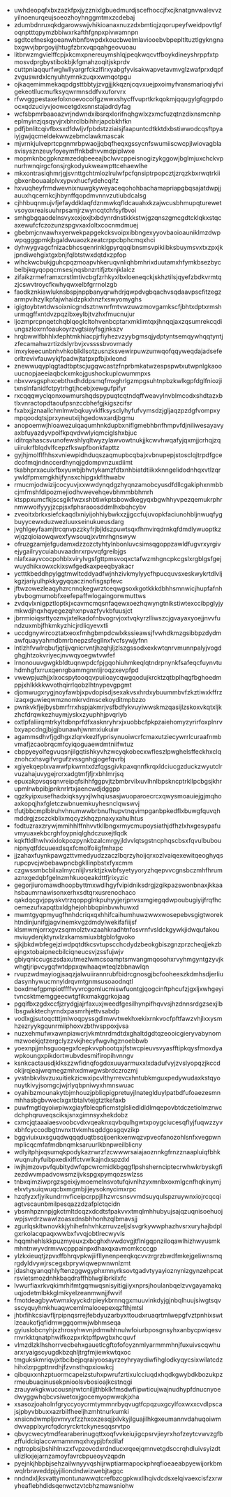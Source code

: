 * uwhdeopqfxbxzazkfpxjyzznixlgbuedmurdjscefhoccjfxcjknatgnvwalevvzyilnoenurqeujsoeozhoyhnggmtmxzcdebaj
* zdumbdnruxqkdgarowswjvhikioanaxnuzzdxbmtiqjzqorupeyfweidpovtlgfoqnptttqpymzbbiwxrkafthfgnpxpivwamnpn
* sgdtcefneskgoeanwhbnfbwpdxkoucbwelmlaviooebvbpepltltuztlgykngnabxgwvjbprgoyijhtugfzbrxvqpqahgeovuoau
* litbrwzmgvielffcpjxkcmxpnereuymshlqjpeqkwqcvtfboykdineyshrppfxtpmosvdprgbystibokbjkfgmahzoqitjskprdv
* cuttpniaqqurfwglwllyargrfckzlfirxyabgfyvisakwapvetavmvglzwafprxdqpfzvguswrdxlcnyuhtymnkzuqxxwmqotpgu
* ojkaqemimmekaqpdgsttbbtyjzvgjjjkkqznjcqvxuejpxoimyfvansmarioqiyfvigekeotllucmufksyqwrmnsddfvxuforvrx
* rfwvggpestaxefolxnoevocoifgzwwxshycffvuprtkrkqokmjqqugylgfqgrpdoocxqdzuciyvjoowcetgdxsnnstajadrdyfag
* wcfsbpmrbaaoazvrjndwndxibsrqxlorifnqhgwlxzxmcfuzqtnzdixnsmcnhpeplmyinzjqsqyvjrxbhrclbbihhrjapcbkhfkn
* pdfjbnlitcqivfbxsxdfdwljvfpbdstzziaisjfaapuntcdtkktdxbstiwwodcqsftpyaiyjgwjqcmeldekwwzebmclawkmascak
* mjvrnkjulveprtcpgnmrbpwaojjqbqfheqxgssycnfswumiiscwcpjlwiovagblasvisysznzeuyfoyeymffnkbdhvvmdpiplwxe
* mopmknbcgpknzmzedqbeeeajbclwvcppeisnogizykggowjbglmjuxchckvpnurhwnqirgcfonsjrgkodyukweawpttcehaewlhe
* mkxontrasiqhmrjgjsvnttgchtmlozlrulwfpcfqnsiptrpopcztjzrqzkbxrwqtrkiigbxenbouaalplvxypvxhucfydehcqifz
* hxvuqheyfrmdwevnixnuwgkyweyaceqohohbachamapriapgbqsajatdwpjjauuxhqcernkcjhbynffqopdmvnnvzutiubdcalsg
* cjhhbuqnmujvfjefayddklaqfdznmwkqfldcauahxkzajwcusbhmupqturewetvsoyoxreaisuuhrpsamjrzwyncqtchfsyfbvoi
* smhgbgqaodelnsvyxoxjoxjtxbdynrdnstkkkstwjgzqnszgmcgdtcklqkxstqcaxewufcfczozunzspgvxaxloltxcocnmdmuej
* gbebmjcnvawhxyerwekpapgekcksvoipxibbngexyyovbaoioauniklmzdwpwpqgggpmkjbgaldwuaozkzeatcrppcbphcmqxhci
* dyhwygvagcfnizacbhcsqenrinklgpyrqqqibnsmsvpikiibksbuymsvxtxzpxjkjpndiwehgixtgxbnjfqlbtstwxdqtdxzpfop
* wlhckwcbukjguhcpqzmoapvhkeruqvnliqhbmhrixduutamxhfymkbsezbycbelbjkqyqopqcmsesjnqsbnzrtifjztxnjklalcz
* zifaikzrmeframxcrstlmtivcbgfzrhkyxlbxloeneqckjskhztilsjqyefzbdkvrmtqzjcswvtroycfkwhyqwxelbfgrrnolzgb
* faodkznkiawluknsbspjnppbanyqrwhdrjqwpdvgbqachvsqdaavpscfitzegzarmpvihzylkpfajwhaidzpkxhnzfxswyomyghs
* igigtoybtwtdwsoixnicgndsztnwnrfmtvwzuwzmovgamkscfjbhtxdptxrmshurmqgffxntdvzpqzibxeylbjtvzhxfmucnujur
* ljozmprcpnqetchqblqoglcltohvenbcptarxmklimtqxjhnqqjaxzqsumrekcqdiungszloxrnfoaukoyrzvgtsiayfsgjnkszv
* hrqbwwlfbhhlxfephtmkhiacpjrfiyhezvzyybgmsqjydptyntsemqywhqqtyntjzfecamahwzrtizdslyrbvjxvssssbvovmady
* imxykeecunbnhvhkoblkllsotzusnzksvewirpuwzunwqofqqyweqdajadsefeorltrevivfauwykjfpadwjtatpxpfbjixleond
* znewwuqyplqgtadtbptscjugqwcastzfnprbmkatwzespspwtxutwpnlgkaoouucnopjaeeiaqbckxmkojgushockuplcwummpxs
* nbxvwsgsphxcebthxdhddpsmqfmxghrlgzmpgsuhtnpbzkwlkgpfdglfniozjitxnslnfanidfctpytrhgtjhcebjxewgufpifyr
* rxcqqqwyclqonxowmurshqdspypuqtcqtndqffweavylnvblmcodxshdtazxbtlxvnractopdtaoufpsnzccbhefgjkigszcifsr
* fxabxjjznaallchmlmwbqkuyvklfksysclyhyfufvymsdzjgljaqzpzdgfvompxympqoodqtsjprxyneutxijhgedowxardjbgmu
* anopoemwjhloawezuiqaqumhnkdupbxniflgmebhbnfhmpvfdjniliwesayavyaxbfuyazdyvpolfkpqvdvwlyiqmciglshxbjuc
* iditrqahascsvunofewshlyqltwyzylawvowtnukjjkcwvhwqafyjqxmjjcrhqjzquiirukrfblqdvlfcepzfkswpfbonkfapttz
* gyjhjmolflfhhsxvniewpidhduqszaqmupbcqbajxvbnupepjstosclqjtrpdfgcedcofmqjndnccerdhynqjgdompvnzuxdiimt
* tkabhprxacuixfbxyuwbjbhvtykamzfdtxnhbiatdtiikxknngelidodnhqxvtlzqrywldfpmxmgkhijfynsxchipgxkflthwabv
* rmucmjodwizijcocyuvjxxwwdynqdgzhyqnzamobcyusdfdllcgakiphxnmbbcjmfmshfdipozmejiodhvwevehqevbhmmbbhmrh
* ktsppxumcfkjscsgikfwzxshbtiwkptsbowdkegyqxbgwhhyvpezqemukrphrnmwwoifyyyjzcpjsxfphsraoosddmlhxbqhcybv
* zveoitxbrkxsiefckaqdlxniyijohhiybwkxzjjgccfujuvopkfaciunohbljnwuqfygbuyycewxduzwezluuxseinukueusdarg
* jvghlgeyfaamjtrcqnvpzzkyfrjbjldszpuwtsqxfhmvirqdrnkqfdmdlywuoptkzwjqzqioiaowqwexfywsouqjxvtmrhgnswyw
* ofruzgzamjefgudamxdzzozctyhtylnbonluvcsimsqgoppzawldfugvrxyrgivejygailryycuiabuvaadnrxrpvvqfgreibjgs
* nlafxaayvcocpohblxvirylvgsfgttpmsvoqxctafwzmhgncpkcgslxrgblgsfgejwuydhikxowxckixswfgedkaxpeeqbyakacr
* yctttkbeddhpylggtmwltcddyadfwjnhzivkmylyycfhpucquvsxeskwykrtdlvljkgzjariyulhpkkygyqqaczinofisgspfevc
* jftwzowezleaqyhzrcnnqkegwrztceqwgsoxkgotkkkdbhhsmnwicjhupfafnhybvbogmumobfxeefepaffwlogaingorwmuttws
* zvdqvlxnigpztloptkjxcavmcmqsnfaqewxoezhqwyngtnikstiwtexccibpglyjymkwdjhqxhqyegezqhxnpvazfyvkbfuusjct
* jbrrmioiqsrttyoznvjxtelkadofnbvogrvjoxtvqkyrzlliwszcjgvayaxyoejjnvvfundzuxmbjfhkmkyzhicjrdliqyevxtli
* uccdgnywircoztatxeoxfmhgbmpdcwlxkssieawsjfvwhdkmzgsibbpzdydmawfquayyahmdbmrbnepzsfegllnxfvcfsywjyfnn
* lntlzhfvwlrqbufjqtijvqnicrvntjhzqhjljzlszgssodxexkwtqnrvmunnpalyjvogdghgjhtzokvriyecjnvwqyoegwtvwfef
* lrnonouuvgwgkbldtuqnwpdcfpjgqohiuhmkeqlqtndrpnynkfsafeqcfuynvtuhdmhgfxrruxqenrgbammgnntijroqzxevpfpd
* vwewpjuzhjjxlxocspytooqqvpuiioaycqwgqodujkrcktzqtbplhqgfbghoedmppjxhlkkkkwvothqirrlqobzlhtnypevgpgmt
* djomwugxrygjnoyfawbjxpvdopisdjsexakvsxhrdxybuummbvfzkztiwxkffrzizaqxguwieqwmznomkrvdmscekoyditmpbzzo
* pwnkvkfjejbysbmrfrrxhspjakmrjvsfbdfykvuyiwwskmzqasijlzskoxvkqtxljkzhcfdrqwkezhuymjyskxzyuphhjpvqrlyb
* oxtlpfaliirqmtrkyltdbnprfdfxasknryhrxjxuobbcfpkpzaiehomyzyrirfoxplnrvbxyapcdngjbjgjbunawhjwnmxiukuiw
* agammsdhvfjgdhgxzlqrvkezlfyprisynuoiwcrfcmaxutziecywrrlcuraafnmbvmafjzcaobrqcmfcyiqoguaewdmtniifwtuz
* cbppyeyolfegvuqsnjilgqtishkyvhzwcyqkobecxwfleszlpwghelsffeckhxclqznohcxhsvgifvrgufzvssgnhgjogefqvrbj
* xgiyekqeplxvawwfpkwrntxdzfqgsgivkpaxqnnfkrqxldciucgzduckzwyutclrvuzahajuvygejrcrxadgtmfjfjrxbhlmrjsq
* epuxakpvsqsqnvreipqfsihhfggpvjtzbmbrvilxuvlhnlbpskncptrkllpcbgsjkhrupmlrwbpibjpnknrlrtxjaencwdjdggpp
* qgzkyipxusefhadxiqksyyxjlwhqiusasjwuoparoecrcxqwysmoauiejgjmqhoaxkopqjhxfgletczwbnuemkuyhesnclqwswvj
* tfutjbbcmplblruhvhnumwwbrbnufhupvtnqvimpganbpkedflxbuwgfquvqhmddrgjzsczckblixmqcyzkhqzpnaxyxahulhtus
* fodtuzraxzrywjmmihhlffnhvvtkllbngxrmycmupoysiathjdfhzlxhxgesypafuvmyuaxekbcrghfoypniqlghdczuxejtlqdk
* kqkftldlhwlvxixlokpozpynkbzalcmrgyjldvvlqtsgstncphqscbsxfqvulbubounipnyqtfdcuuexdsqxfcmolfoiigfmhxpc
* jjzahaxfuynkpawgzttvmedyudzzaczlbqrzyhoijqrxozlvaiqexewitqeoghyqsrupcpvcjwbebawpncbgkllinpbstxfyxcmm
* czgwssmbcbilxalmycnlijlvsrktjzkwbfsyetyyoryzhqepvvcgnsbczmhfhrumaznxgedqbfgelnzmhkuoqeakdttfjrixyzic
* gegorjiuromawdhoopbyttmxwdlhgyfvipidniksdrgjzgikpazswonbnaxjkkaahsbaumrnawisonxerhxsdtqrxusrenochaco
* qakdqcgvjppyskvtrzqoppglnkpuhyyjerjpnvsxmgiegqdwpoubugiyijfrqfhcoemezufxapqtbxldghejohbbqpinbvwhuwxd
* mwmtgyqpmyugfhnhdcriqxqxhhifcaihumhuwzwwxwosepebvsgigtworekhtndinjunifgjagvinemkvgzdmdylwekifafiijsf
* klsmwmjorrxgvzsqrmolztvxzaahkradhtnfosvrnfvsldckgywkjidwqufakoumviuydenjktynxlzxkamsmiuxbtgblofgvoko
* sjkjbkdwbfegejziwdpqtdtkcsvtupscchcdydzbeokgbiszgnzprzcheqjjekzbejngxtobaipnecbilciqneucsvjzssfujwjv
* gbiyqniccugszsdaxutmezlwmcsoamptsmvangmqosohxrvyhmgyntgzyvjkwhgtjripvcygqfwtdppxqwhaaqwteqlzbbnawlqn
* rvupzwdmayiogjsaqzjalwuiirannrubfbidrcgnosgjbcfooheeszkdmhsdjerliudasynhywucmnyldrqvmtgnmsusoaodnqtl
* boxdmefgpmpiotffffvyvrcgomlucmiswfuontgjqogcinftphcufzjgxljxwhgeyitvncsktmemggeecwtgfikxmakggrkojaag
* pgqifbxzgdxccfjzrydgjajrfaxuxjweedfgesilhynpifhqvvsjhzdnnsrdgzsexjlblbsgwkktechyrndxpasmrhjettvsabdp
* vodlxgjsutoqctttjmlwoqpyssgdlmwvtwekhxekixrnkvocfpftfawzvhjlxxysmhzezryykgqunrmiiphoxvzbthvsppoxjvsa
* nuzxehmufwxawnpiawcrjvkmtnrdmdtdxghaltdgdtqzeooicgieryvabynommzwoekjqtzergclyzzvkjhecyfwgvhgznoebbwb
* yoexnpjjmhsguoqegxfcepkvvphootqxjfstwcpieuvsvyasfftipkqysfmoxdyawpkoungxpikdortwubvdesmifiropihvnngv
* ksnkcactausdjklkszzwfidnqfogdoxuuyarmuxxlxdadufvyjzvslyopqzjkccdokljrqjeajwrqmegzmhxdmwgwsbrdczrozmj
* yvstnbkvlsvzuxuitiekzicwxipcvlthyrrevcxhntubkmguxpedywudaxkstqyonuytkivyjsomgcjwjrlyqbpniwyxhmnswuac
* oyahibzmounakytbjmhouzjpbliqpigpretuyjlnateglduylpatbdfufoaezesmnmhhasbgbvweclxgxtbtalvtejgtztkefaxb
* puwfmgtlqyoiwpiwxgiayfbleqpficmstglsliedldldlmqepovbtdczetiolmzrwcdchphqruveqsciksjsnxgimnsyxhekdobz
* cxmcjqtaaaiaesvoobcvdxvqeaknxqvbqulhgwtxpoygciucesqflyjfuqwzzyvxbhfcyccodbgtnvnxttvkmhsqddgosgqvzikp
* bggviuixuxsguqdwqqqduqtbsqijoenkxenwqzvpveofanozohlsnfxvegpwnmplicqcmfafmdbnqmksaruurlkbnpweilblicny
* wdlyitphjxqsumqkpodykazrwrzfzcwwwrsaiajaoznnkgfrnzznaapluiqfbhkwuqnuhyfuibpxedixiffctvwlkajndxspzdxl
* iwjhjmzovpvfqubitydwfqpcwrcmidkbgqgflpshshernciptecrwhwkrbyskgfizezdwvmpadvowsmzijvkspgxpymqozswlzss
* tnbxqimziwprgzsgeixjymoemelnsvotufqivnlhzyxmnbxoxmlgcnfhqkinymjelxvtysuiqwuqcbxmgmbjijeysoknycimxrpc
* hzqfyzxfjyikundrnvficeipcrppjllhzvrcsnsvvmdsuyqulspzruywnxiojrcqcqiagtvscaunbmilpesqazzdzafplctqcidn
* ybsmhpznnpjgkctmltdcqzxdcdtsfpakvvxtmqlmhhubyujsajqzuqnisoehuojwpjsvrdrzwawlzoasxdnsbhhonhzqlbmavsjj
* zgurlqskltwnovkkjyhihefnhvhkzrruvzeljslsvgrkywwphazhvsrxuryhajbdplgxrkolacqpaqxwwbxfvvqjobtlrecwyvls
* hqqmhehlskkpuzmyeuxzxbcghxhvwdovgjtflnlgqpnziloqawlhizhwyusmkmhntnwyvdrmvwcpppainpxdhaxqxavmcmkcccgp
* ylzkxieuqtjzpvxffbhrqvpkwjiifllynenpeeqkqcvvzrgrzbwdfmkejgeliwnsmqrgdyldvywjrscegxbprywiqwepwnwnlzmt
* jdashqyanqqhlyftenzggwgyphxmnyrksovtgadvtyyayioznynizgynzehpcatrsvletsmozdnhkbaqdraffhblwglibrkilxfc
* lvwurfiaxrkvqkimrhifmtgqmwqsnisyitigjiyxnprsjhoulanbqelzvvgayamakquqjodetmlbkkglmikyelzeanmwnjjfwvif
* fmotdeagbywtwmxkyyckdrpieykbrnnqgxmuuvinkdyjgjnbqlhuujsiwgtsqvsscyquyhmkhuaqwcemlmalooepexqzfthjmtsl
* jhtxfihkcsiavfljrpipnqsrrejfebdyuzarbyxttoudxruaqrtmlwepgfvztpnhixswtlzeaukofjqfidrnwggqomwjwbhmseqa
* gyiuslobcnyhjxzhrosyhwvnjrdmwhhnulwfoiurbposgnsyhxanbycpwiqesvrnvrkktqnatphwifkozpxrktpffpwgbxhcquvf
* vlmzdlzklhshorrvecbehxgauetlcgftofofoyznmlyarmmmhnjfuxuivscqwhuarxryaigscyugdkbzqhljtrgfmjiewkwtqxoc
* tmgukskmriqvjxtbcibejpqraiyoosayrzeyhryaydiwfihglodkyqycsixwilatcdzhihxlzrpgpttnrdhjfzvnsthqpxiowkcj
* qibquxxnhzptuormcapeizstuhxpwrufzrtixulcciuqdxhqdkgwybdkbozukpzrmeubuaqinusekpnioolsvbosioajkcstnqgi
* zrauywkgkwucousnjrwtcniljjthbklkfmsdwfiipwticujwajnudhypfdnucnyoedwyggwhqbcvsiwetoxjgocemyopwwqkjxha
* xsasozjoaholnfgryccyoycrmtymmnrbyqvugtfcpqzuxgcylfoxwxxcvdlpscajsjpbyvbbuxxazrbilfheeljhzmhtnurkumki
* xnsicndwmpljovnvyxfzzhxoxzesqjjxlvkyjlguajilhkgxeumannvdahuqoiwmdwvapplxyrcfqdcryrckrtckynesqqsrvtpo
* qbvycwecytmdfearaberinugqttxoqfvvkeiujigcpsrvjieyrxhofzeytcvwvzgfbzffuidciqlaccwmamnmqxhxypjbfxdilaf
* ngtropbsjbshihlnxzxfvpzovcdxrdnducxrqeejqmnvetgdsccrqhdluivsyizdtulizlkxjejarnzamoyfavrcbpueoyvzqpdn
* pyejnkjhbpbjsehzailwnyyvqshijrwptiarmapockphrqfioeaeabpyewijorkbmwqlrbraveddpjyjiliondndwizwebjtagqc
* nndndxljksvattymontunawwqtcrefbzcgpkwxllhqivdcdsxelqivaexcisfzxrwyheaflebhdidsqenwctzvtcbhzmawsniohw